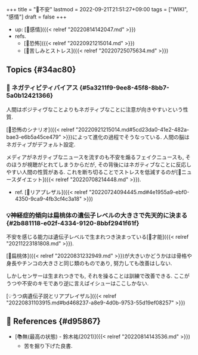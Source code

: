 +++
title = "📝不安"
lastmod = 2022-09-21T21:51:27+09:00
tags = ["WIKI", "感情"]
draft = false
+++

-   up: [🔖感情]({{< relref "20220814142047.md" >}})
-   refs.
    -   [📝恐怖]({{< relref "20220921215014.md" >}})
    -   [📝苦しみとストレス]({{< relref "20220725075634.md" >}})


## Topics {#34ac80}


### <span class="org-todo todo _">📝</span> ネガティビティバイアス {#5a3211f9-9ee8-45f8-8bb7-5a0b12421366}

人間はポジティヴなことよりもネガティブなことに注意が向きやすいという性質.

[📝恐怖のシナリオ]({{< relref "20220921215014.md#5cd23da0-41e2-482a-bae3-e6b5a45ce479" >}})によって進化の過程でそうなっている. 人間の脳はネガティブがデフォルト設定.

メディアがネガティブなニュースを流すのも不安を煽るフェイクニュースも, そのほうが視聴がとれてしまうからだが, その背後にはネガティブなことに反応しやすい人間の性質がある. これを断ち切ることでストレスを低減するのが[🔖ニュースダイエット]({{< relref "20220708214448.md" >}}).

-   ref. [📝リアプレザル]({{< relref "20220724094445.md#4e1955a9-ebf0-4350-9ca9-4fb3cf4c3a18" >}})


### 💡神経症的傾向は扁桃体の遺伝子レベルの大きさで先天的に決まる {#2b881118-e02f-4334-9120-8bbf2941f61f}

不安を感じる能力は遺伝子レベルで生まれつき決まっている[📝才能]({{< relref "20211223181808.md" >}}).

[📝扁桃体]({{< relref "20220831232949.md" >}})が大きいかどうかはは骨格や身長やチンコの大きさと同じ類のものであり, 努力しても改善はしない.

しかしセンサーは生まれつきでも, それを操ることは訓練で改善できる. ここがうつや不安のキモであり逆に言えばイシューはここしかない.

[💡うつ病遺伝子説とリアプレイザル]({{< relref "20220831103915.md#bd468237-a8e9-4d0b-9753-55d19ef08257" >}})


## <span class="org-todo todo _">🔗</span> References {#d95867}

-   [📚無(最高の状態) - 鈴木祐(2021)]({{< relref "20220814143536.md" >}})
    -   苦を掘り下げた良書.
